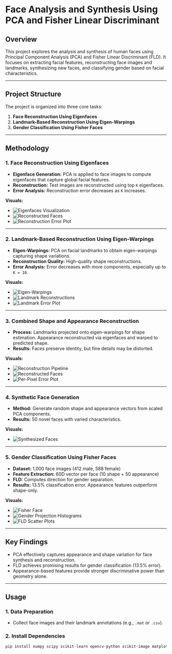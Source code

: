 # Face Analysis and Synthesis Using PCA and Fisher Linear Discriminant

## Overview

This project explores the analysis and synthesis of human faces using Principal Component Analysis (PCA) and Fisher Linear Discriminant (FLD). It focuses on extracting facial features, reconstructing face images and landmarks, synthesizing new faces, and classifying gender based on facial characteristics.

---

## Project Structure

The project is organized into three core tasks:

1. **Face Reconstruction Using Eigenfaces**
2. **Landmark-Based Reconstruction Using Eigen-Warpings**
3. **Gender Classification Using Fisher Faces**

---

## Methodology

### 1. Face Reconstruction Using Eigenfaces

- **Eigenface Generation:** PCA is applied to face images to compute eigenfaces that capture global facial features.
- **Reconstruction:** Test images are reconstructed using top `K` eigenfaces.
- **Error Analysis:** Reconstruction error decreases as `K` increases.

**Visuals:**
- ![Eigenfaces Visualization](results/eigenfaces.png)
- ![Reconstructed Faces](results/reconstructed_images.png)
- ![Reconstruction Error Plot](results/reconstruction_error.png)

---

### 2. Landmark-Based Reconstruction Using Eigen-Warpings

- **Eigen-Warpings:** PCA on facial landmarks to obtain eigen-warpings capturing shape variations.
- **Reconstruction Quality:** High-quality shape reconstructions.
- **Error Analysis:** Error decreases with more components, especially up to `K = 10`.

**Visuals:**
- ![Eigen-Warpings](figures/eigen_warpings.png)
- ![Landmark Reconstructions](figures/test_landmarks_801_810.png)
- ![Landmark Error Plot](figures/reconstruction_error.png)

---

### 3. Combined Shape and Appearance Reconstruction

- **Process:** Landmarks projected onto eigen-warpings for shape estimation. Appearance reconstructed via eigenfaces and warped to predicted shape.
- **Results:** Faces preserve identity, but fine details may be distorted.

**Visuals:**
- ![Reconstruction Pipeline](results/3/test_image_1_steps.png)
- ![Reconstructed Faces](results/3/reconstructed_faces.png)
- ![Per-Pixel Error Plot](results/3/reconstruction_error.png)

---

### 4. Synthetic Face Generation

- **Method:** Generate random shape and appearance vectors from scaled PCA components.
- **Results:** 50 novel faces with varied characteristics.

**Visuals:**
- ![Synthesized Faces](results/4/synthesized_faces.png)

---

### 5. Gender Classification Using Fisher Faces

- **Dataset:** 1,000 face images (412 male, 588 female)
- **Feature Extraction:** 60D vector per face (10 shape + 50 appearance)
- **FLD:** Computes direction for gender separation.
- **Results:** 13.5% classification error. Appearance features outperform shape-only.

**Visuals:**
- ![Fisher Face](results/3_1/fisher_face.png)
- ![Gender Projection Histograms](results/3_1/fld_projections_test.png)
- ![FLD Scatter Plots](results/3_2/fld_2d_projections.png)

---

## Key Findings

- PCA effectively captures appearance and shape variation for face synthesis and reconstruction.
- FLD achieves promising results for gender classification (13.5% error).
- Appearance-based features provide stronger discriminative power than geometry alone.

---

## Usage

### 1. Data Preparation

- Collect face images and their landmark annotations (e.g., `.mat` or `.csv`).

### 2. Install Dependencies

```bash
pip install numpy scipy scikit-learn opencv-python scikit-image matplotlib

